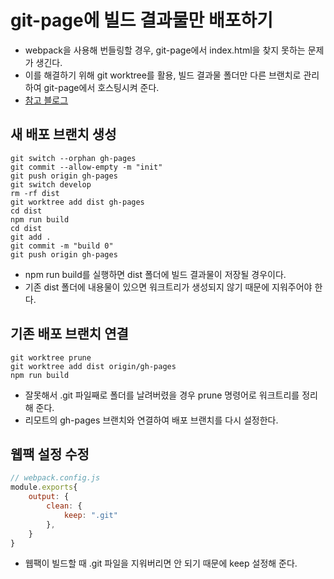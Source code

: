 # git-page에 빌드 결과물만 배포하기
- webpack을 사용해 번들링할 경우, git-page에서 index.html을 찾지 못하는 문제가 생긴다.
- 이를 해결하기 위해 git worktree를 활용, 빌드 결과물 폴더만 다른 브랜치로 관리하여 git-page에서 호스팅시켜 준다.
- [참고 블로그](https://velog.io/@bigsaigon333/gh-pages-dist-%EB%94%94%EB%A0%89%ED%86%A0%EB%A6%AC%EB%A7%8C-deploy-%ED%95%98%EA%B8%B0)
## 새 배포 브랜치 생성
```console
git switch --orphan gh-pages
git commit --allow-empty -m "init"
git push origin gh-pages
git switch develop
rm -rf dist
git worktree add dist gh-pages
cd dist
npm run build
cd dist
git add .
git commit -m "build 0"
git push origin gh-pages
```
- npm run build를 실행하면 dist 폴더에 빌드 결과물이 저장될 경우이다.
- 기존 dist 폴더에 내용물이 있으면 워크트리가 생성되지 않기 때문에 지워주어야 한다.

## 기존 배포 브랜치 연결
```console
git worktree prune
git worktree add dist origin/gh-pages
npm run build
```
- 잘못해서 .git 파일째로 폴더를 날려버렸을 경우 prune 명령어로 워크트리를 정리해 준다.
- 리모트의 gh-pages 브랜치와 연결하여 배포 브랜치를 다시 설정한다.

## 웹팩 설정 수정
```js
// webpack.config.js
module.exports{
    output: {
        clean: {
            keep: ".git"
        },
    }
}
```
- 웹팩이 빌드할 때 .git 파일을 지워버리면 안 되기 때문에 keep 설정해 준다. 